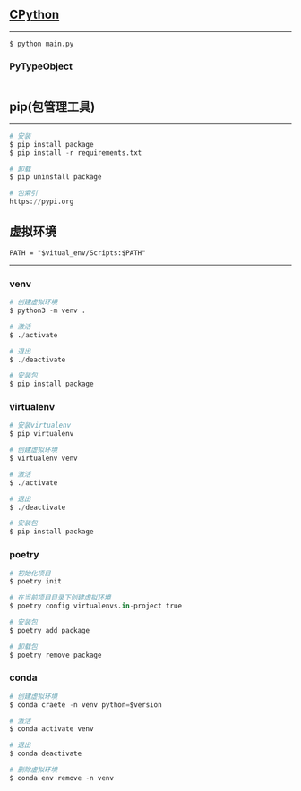 ## **[CPython](https://www.python.org)**
---
```
$ python main.py
```

### **PyTypeObject**
```
```

## **pip(包管理工具)** 
---
```python
# 安装
$ pip install package
$ pip install -r requirements.txt

# 卸载
$ pip uninstall package

# 包索引
https://pypi.org
```

## **虚拟环境**
```
PATH = "$vitual_env/Scripts:$PATH"
```
---
### **venv**
```python
# 创建虚拟环境
$ python3 -m venv .

# 激活
$ ./activate

# 退出
$ ./deactivate

# 安装包
$ pip install package
```

### **virtualenv**
```python
# 安装virtualenv
$ pip virtualenv

# 创建虚拟环境
$ virtualenv venv

# 激活
$ ./activate

# 退出
$ ./deactivate

# 安装包
$ pip install package
```

### **poetry**
```python
# 初始化项目
$ poetry init

# 在当前项目目录下创建虚拟环境
$ poetry config virtualenvs.in-project true

# 安装包
$ poetry add package

# 卸载包
$ poetry remove package
```

### **conda**
```python
# 创建虚拟环境
$ conda craete -n venv python=$version

# 激活
$ conda activate venv

# 退出
$ conda deactivate

# 删除虚拟环境
$ conda env remove -n venv
```